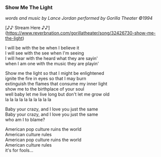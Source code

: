 ### Show Me The Light
_words and music by Lance Jordan performed by Gorilla Theater ©1994_

[♪♪ Stream Here ♪♪] (https://www.reverbnation.com/gorillatheater/song/32426730-show-me-the-light)

I will be with the be when I believe it \
I will see with the see when I'm seeing \
I will hear with the heard what they are sayin' \
when I am one with the music they are playin'

Show me the light so that I might be enlightened \
ignite the fire in eyes so that I may burn \
extinguish the flames that consume my inner light \
show me to the birthplace of your soul \
well baby let me live long but don't let me grow old \
la la la la la la la la la la

Baby your crazy, and I love you just the same \
Baby your crazy, and I love you just the same \
who am I to blame?

American pop culture ruins the world \
American culture rules \
American pop culture ruins the world \
American culture rules \
it's for fools...
